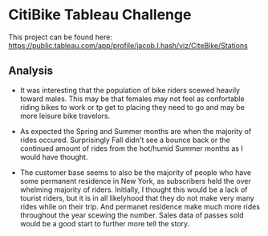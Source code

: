 # CitiBike Tableau Challenge

This project can be found here: https://public.tableau.com/app/profile/jacob.l.hash/viz/CiteBike/Stations

##  Analysis 

- It was interesting that the population of bike riders scewed heavily toward males. This may be that females may not feel as confortable riding bikes to work or tp get to placing they need to go and may be more leisure bike travelors. 

- As expected the Spring and Summer months are when the majority of rides occured. Surprisingly Fall didn't see a bounce back or the continued amount of rides from the hot/humid Summer months as I would have thought. 

- The customer base seems to also be the majority of people who have some permanent residence in New York, as subscribers held the over whelming majority of riders. Initially, I thought this would be a lack of tourist riders, but it is in all likelyhood that they do not make very many rides while on their trip. And permanet residence make much more rides throughout the year scewing the number. Sales data of passes sold would be a good start to further more tell the story.  
